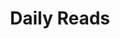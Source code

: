 ---
title: Daily Reads
paginate_by: 10
sort_by: date
template: finds.html
page_template: article-page.html
---